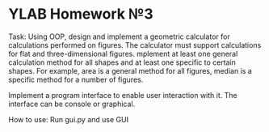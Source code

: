 # YLAB Homework №3

Task:
Using OOP, design and implement a geometric calculator for calculations performed on figures. The calculator must support calculations for flat and three-dimensional figures.
mplement at least one general calculation method for all shapes and at least one specific to certain shapes. For example, area is a general method for all figures, median is a specific method for a number of figures.

Implement a program interface to enable user interaction with it.
The interface can be console or graphical.

How to use:
Run gui.py and use GUI